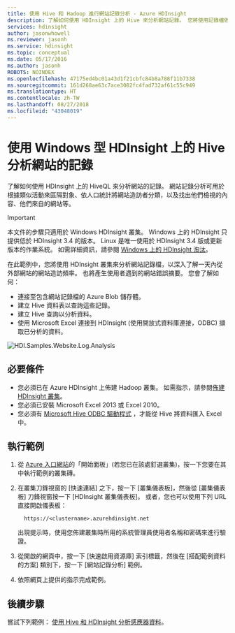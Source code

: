 ```yaml
---
title: 使用 Hive 和 Hadoop 進行網站記錄分析 - Azure HDInsight
description: 了解如何使用 HDInsight 上的 Hive 來分析網站記錄。 您將使用記錄檔做為 HDInsight 資料表的輸入，然後使用 HiveQL 來查詢資料。
services: hdinsight
author: jasonwhowell
ms.reviewer: jasonh
ms.service: hdinsight
ms.topic: conceptual
ms.date: 05/17/2016
ms.author: jasonh
ROBOTS: NOINDEX
ms.openlocfilehash: 47175ed4bc01a43d1f21cbfc84b8a788f11b7338
ms.sourcegitcommit: 161d268ae63c7ace3082fc4fad732af61c55c949
ms.translationtype: HT
ms.contentlocale: zh-TW
ms.lasthandoff: 08/27/2018
ms.locfileid: "43048019"
---
```

# <a name="use-hive-with-windows-based-hdinsight-to-analyze-logs-from-websites"></a>使用 Windows 型 HDInsight 上的 Hive 分析網站的記錄
了解如何使用 HDInsight 上的 HiveQL 來分析網站的記錄。 網站記錄分析可用於根據類似活動來區隔對象、依人口統計將網站造訪者分類，以及找出他們檢視的內容、他們來自的網站等。

> [!IMPORTANT]
> 本文件的步驟只適用於 Windows HDInsight 叢集。 Windows 上的 HDInsight 只提供低於 HDInsight 3.4 的版本。 Linux 是唯一使用於 HDInsight 3.4 版或更新版本的作業系統。 如需詳細資訊，請參閱 [Windows 上的 HDInsight 淘汰](../hdinsight-component-versioning.md#hdinsight-windows-retirement)。

在此範例中，您將使用 HDInsight 叢集來分析網站記錄檔，以深入了解一天內從外部網站的網站造訪頻率。 也將產生使用者遇到的網站錯誤摘要。 您會了解如何：

* 連接至包含網站記錄檔的 Azure Blob 儲存體。
* 建立 Hive 資料表以查詢這些記錄。
* 建立 Hive 查詢以分析資料。
* 使用 Microsoft Excel 連接到 HDInsight (使用開放式資料庫連接，ODBC) 擷取已分析的資料。

![HDI.Samples.Website.Log.Analysis](./media/apache-hive-analyze-website-log/hdinsight-weblogs-sample.png)

## <a name="prerequisites"></a>必要條件
* 您必須已在 Azure HDInsight 上佈建 Hadoop 叢集。 如需指示，請參閱[佈建 HDInsight 叢集](../hdinsight-hadoop-provision-linux-clusters.md)。
* 您必須已安裝 Microsoft Excel 2013 或 Excel 2010。
* 您必須有 [Microsoft Hive ODBC 驅動程式](http://www.microsoft.com/download/details.aspx?id=40886) ，才能從 Hive 將資料匯入 Excel 中。

## <a name="to-run-the-sample"></a>執行範例
1. 從 [Azure 入口網站](https://portal.azure.com/)的「開始面板」(若您已在該處釘選叢集)，按一下您要在其中執行範例的叢集磚。
2. 在叢集刀鋒視窗的 [快速連結] 之下，按一下 [叢集儀表板]，然後從 [叢集儀表板] 刀鋒視窗按一下 [HDInsight 叢集儀表板]。 或者，您也可以使用下列 URL 直接開啟儀表板：

         https://<clustername>.azurehdinsight.net

    出現提示時，使用您佈建叢集時所用的系統管理員使用者名稱和密碼來進行驗證。
3. 從開啟的網頁中，按一下 [快速啟用資源庫] 索引標籤，然後在 [搭配範例資料的方案] 類別下，按一下 [網站記錄分析] 範例。
4. 依照網頁上提供的指示完成範例。

## <a name="next-steps"></a>後續步驟
嘗試下列範例： [使用 Hive 和 HDInsight 分析感應器資料](apache-hive-analyze-sensor-data.md)。

[hdinsight-sensor-data-sample]: ../hdinsight-use-hive-sensor-data-analysis.md
